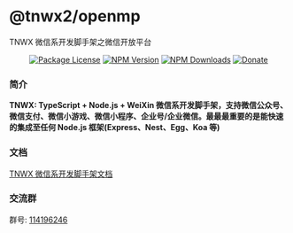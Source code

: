 # @tnwx2/openmp

TNWX 微信系开发脚手架之微信开放平台

<p align="center">
 <a href="https://www.npmjs.com/package/@tnwx2/open'm'p" target="_blank"><img src="https://img.shields.io/npm/l/@tnwx2/openmp.svg?style=flat-square" alt="Package License" /></a>
<a href="https://www.npmjs.com/package/@tnwx2/openmp" target="_blank"><img src="https://img.shields.io/npm/v/@tnwx2/openmp.svg?style=flat-square" alt="NPM Version" /></a>
<a href="https://www.npmjs.com/package/@tnwx2/openmp" target="_blank"><img src="https://img.shields.io/npm/dt/@tnwx2/openmp.svg?style=flat-square" alt="NPM Downloads" /></a>
<a href="https://github.com/Javen205/donate" target="_blank"><img src="https://img.shields.io/badge/Donate-WeChat-%23ff3f59.svg?style=flat-square" alt="Donate"/></a>
</p>

### 简介

**TNWX: TypeScript + Node.js + WeiXin 微信系开发脚手架，支持微信公众号、微信支付、微信小游戏、微信小程序、企业号/企业微信。最最最重要的是能快速的集成至任何 Node.js 框架(Express、Nest、Egg、Koa 等)**

### 文档

[TNWX 微信系开发脚手架文档](https://javen205.gitee.io/tnwx)

### 交流群

群号: [114196246](https:shang.qq.com/wpa/qunwpa?idkey=a1e4fd8c71008961bd4fc8eeea224e726afd5e5eae7bf1d96d3c77897388bf24)

